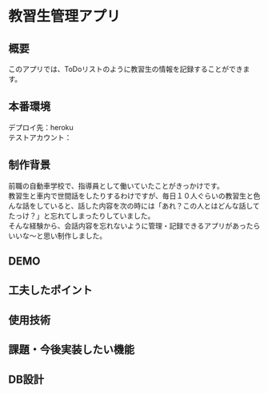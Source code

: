 # 教習生管理アプリ  

## 概要
このアプリでは、ToDoリストのように教習生の情報を記録することができます。

## 本番環境
デプロイ先：heroku  
テストアカウント：

## 制作背景
前職の自動車学校で、指導員として働いていたことがきっかけです。  
教習生と車内で世間話をしたりするわけですが、毎日１０人ぐらいの教習生と色んな話をしていると、話した内容を次の時には「あれ？この人とはどんな話してたっけ？」と忘れてしまったりしていました。  
そんな経験から、会話内容を忘れないように管理・記録できるアプリがあったらいいな〜と思い制作しました。

## DEMO

## 工夫したポイント

## 使用技術

## 課題・今後実装したい機能

## DB設計
